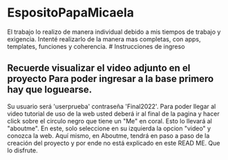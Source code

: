# EspositoPapaMicaela
El trabajo lo realizo de manera individual debido a mis tiempos de trabajo y exigencia. Intenté realizarlo de la manera mas completas, con apps, templates, funciones y coherencia. # Instrucciones de ingreso 
## Recuerde visualizar el video adjunto en el proyecto Para poder ingresar a la base primero hay que loguearse.
Su usuario será 'userprueba' contraseña 'Final2022'. Para poder llegar al video tutorial de uso de la web usted deberá ir al final de la pagina y hacer click sobre el circulo negro que tiene un "Me" en coral. Esto lo llevará al "aboutme". En este, solo seleccione en su izquierda la opcion "video" y conozca la web. Aquí mismo, en Aboutme, tendrá en paso a paso de la creación del proyecto y por ende no está explicado en este READ ME. Que lo disfrute.
